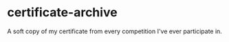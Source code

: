 # certificate-archive
A soft copy of my certificate from every competition I've ever participate in.
